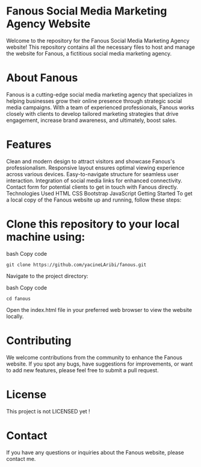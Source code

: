 Fanous Social Media Marketing Agency Website
============================================

Welcome to the repository for the Fanous Social Media Marketing Agency website! This repository contains all the necessary files to host and manage the website for Fanous, a fictitious social media marketing agency.

About Fanous
============

Fanous is a cutting-edge social media marketing agency that specializes in helping businesses grow their online presence through strategic social media campaigns. With a team of experienced professionals, Fanous works closely with clients to develop tailored marketing strategies that drive engagement, increase brand awareness, and ultimately, boost sales.

Features
========

Clean and modern design to attract visitors and showcase Fanous's professionalism.
Responsive layout ensures optimal viewing experience across various devices.
Easy-to-navigate structure for seamless user interaction.
Integration of social media links for enhanced connectivity.
Contact form for potential clients to get in touch with Fanous directly.
Technologies Used
HTML
CSS
Bootstrap
JavaScript
Getting Started
To get a local copy of the Fanous website up and running, follow these steps:

Clone this repository to your local machine using:
==================================================

bash
Copy code
```
git clone https://github.com/yacineLAribi/fanous.git
```
Navigate to the project directory:

bash
Copy code
```
cd fanous
```
Open the index.html file in your preferred web browser to view the website locally.

Contributing
============

We welcome contributions from the community to enhance the Fanous website. If you spot any bugs, have suggestions for improvements, or want to add new features, please feel free to submit a pull request.

License
=======

This project is not LICENSED yet !

Contact
=======

If you have any questions or inquiries about the Fanous website, please contact me.
